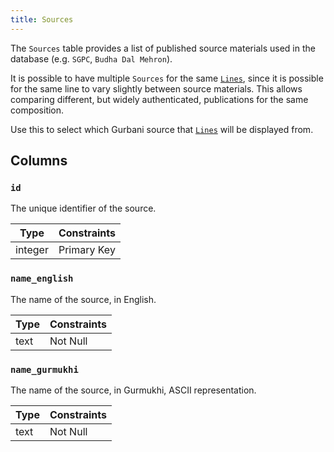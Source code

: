 ```yaml
---
title: Sources
---
```


The `Sources` table provides a list of published source materials used in the database (e.g. `SGPC`, `Budha Dal Mehron`).

It is possible to have multiple `Sources` for the same [`Lines`](lines), since it is possible for the same line to vary slightly between source materials. This allows comparing different, but widely authenticated, publications for the same composition.

Use this to select which Gurbani source that [`Lines`](lines) will be displayed from.

## Columns

### `id`

The unique identifier of the source.

| Type    | Constraints |
| ------- | ----------- |
| integer | Primary Key |

### `name_english`

The name of the source, in English.

| Type | Constraints |
| ---- | ----------- |
| text | Not Null    |

### `name_gurmukhi`

The name of the source, in Gurmukhi, ASCII representation.

| Type | Constraints |
| ---- | ----------- |
| text | Not Null    |
